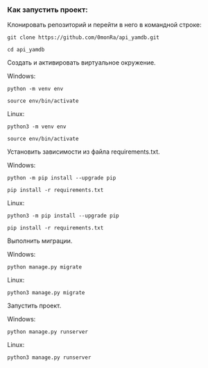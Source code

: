 ### Как запустить проект:

Клонировать репозиторий и перейти в него в командной строке:

```
git clone https://github.com/0monRa/api_yamdb.git
```

```
cd api_yamdb
```

Cоздать и активировать виртуальное окружение.

Windows:
```
python -m venv env
```

```
source env/bin/activate
```

Linux:
```
python3 -m venv env
```

```
source env/bin/activate
```

Установить зависимости из файла requirements.txt.

Windows:

```
python -m pip install --upgrade pip
```

```
pip install -r requirements.txt
```

Linux:

```
python3 -m pip install --upgrade pip
```

```
pip install -r requirements.txt
```

Выполнить миграции.

Windows:
```
python manage.py migrate
```

Linux:
```
python3 manage.py migrate
```

Запустить проект.

Windows:

```
python manage.py runserver
```

Linux:

```
python3 manage.py runserver
```